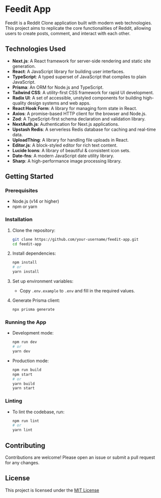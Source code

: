 # Feedit App

Feedit is a Reddit Clone application built with modern web technologies. This project aims to replicate the core functionalities of Reddit, allowing users to create posts, comment, and interact with each other.

## Technologies Used

- **Next.js**: A React framework for server-side rendering and static site generation.
- **React**: A JavaScript library for building user interfaces.
- **TypeScript**: A typed superset of JavaScript that compiles to plain JavaScript.
- **Prisma**: An ORM for Node.js and TypeScript.
- **Tailwind CSS**: A utility-first CSS framework for rapid UI development.
- **Radix UI**: A set of accessible, unstyled components for building high-quality design systems and web apps.
- **React Hook Form**: A library for managing form state in React.
- **Axios**: A promise-based HTTP client for the browser and Node.js.
- **Zod**: A TypeScript-first schema declaration and validation library.
- **NextAuth.js**: Authentication for Next.js applications.
- **Upstash Redis**: A serverless Redis database for caching and real-time data.
- **UploadThing**: A library for handling file uploads in React.
- **Editor.js**: A block-styled editor for rich text content.
- **Lucide Icons**: A library of beautiful & consistent icon sets.
- **Date-fns**: A modern JavaScript date utility library.
- **Sharp**: A high-performance image processing library.

## Getting Started

### Prerequisites

- Node.js (v14 or higher)
- npm or yarn

### Installation

1. Clone the repository:
    ```sh
    git clone https://github.com/your-username/feedit-app.git
    cd feedit-app
    ```

2. Install dependencies:
    ```sh
    npm install
    # or
    yarn install
    ```

3. Set up environment variables:
    - Copy `.env.example` to `.env` and fill in the required values.

4. Generate Prisma client:
    ```sh
    npx prisma generate
    ```

### Running the App

- Development mode:
    ```sh
    npm run dev
    # or
    yarn dev
    ```

- Production mode:
    ```sh
    npm run build
    npm start
    # or
    yarn build
    yarn start
    ```

### Linting

- To lint the codebase, run:
    ```sh
    npm run lint
    # or
    yarn lint
    ```

## Contributing

Contributions are welcome! Please open an issue or submit a pull request for any changes.

## License

This project is licensed under the [MIT License](https://choosealicense.com/licenses/mit/)
